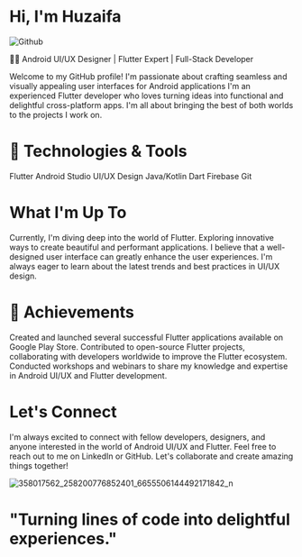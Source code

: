  # Hi, I'm Huzaifa 
 
![Github](https://github.com/Zaifi059/Zaifi059/assets/125743722/cc33424d-d4a4-4fc4-8ce7-db4d6792af8c)


👨‍💻 Android UI/UX Designer | Flutter Expert | Full-Stack Developer

Welcome to my GitHub profile! I'm passionate about crafting seamless and visually appealing user interfaces for Android applications
I'm an experienced Flutter developer who loves turning ideas into functional and delightful cross-platform apps.
I'm all about bringing the best of both worlds to the projects I work on.

# 🔧 Technologies & Tools
 Flutter
  Android Studio
   UI/UX Design
    Java/Kotlin
     Dart
      Firebase
        Git   
        
#  What I'm Up To
Currently, I'm diving deep into the world of Flutter.
Exploring innovative ways to create beautiful and performant applications. 
I believe that a well-designed user interface can greatly enhance the user experiences.
I'm always eager to learn about the latest trends and best practices in UI/UX design.

# 🌟 Achievements
Created and launched several successful Flutter applications available on Google Play Store.
Contributed to open-source Flutter projects, collaborating with developers worldwide to improve the Flutter ecosystem.
Conducted workshops and webinars to share my knowledge and expertise in Android UI/UX and Flutter development.

#  Let's Connect
I'm always excited to connect with fellow developers, designers, and anyone interested in the world of Android UI/UX and Flutter.
Feel free to reach out to me on LinkedIn or GitHub. Let's collaborate and create amazing things together!

![358017562_258200776852401_6655506144492171842_n](https://github.com/Zaifi059/Zaifi059/assets/125743722/f60a6627-c27e-40f7-821d-c0b30493b020)

 
  # "Turning lines of code into delightful experiences."
